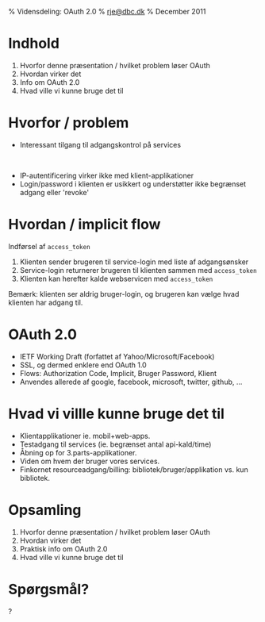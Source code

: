 % Vidensdeling: OAuth 2.0
% rje@dbc.dk
% December 2011


# Indhold

1. Hvorfor denne præsentation / hvilket problem løser OAuth
2. Hvordan virker det
3. Info om OAuth 2.0
4. Hvad ville vi kunne bruge det til

# Hvorfor / problem

- Interessant tilgang til adgangskontrol på services

&nbsp;

- IP-autentificering virker ikke med klient-applikationer
- Login/password i klienten er usikkert og understøtter ikke begrænset adgang eller 'revoke'


# Hvordan / implicit flow

Indførsel af `access_token`

1. Klienten sender brugeren til service-login med liste af adgangsønsker
2. Service-login returnerer brugeren til klienten sammen med `access_token`
3. Klienten kan herefter kalde webservicen med `access_token`

Bemærk: klienten ser aldrig bruger-login, og brugeren kan vælge hvad klienten har adgang til.

# OAuth 2.0

- IETF Working Draft (forfattet af Yahoo/Microsoft/Facebook)
- SSL, og dermed enklere end OAuth 1.0
- Flows: Authorization Code, Implicit, Bruger Password, Klient
- Anvendes allerede af google, facebook, microsoft, twitter, github, ...
    

# Hvad vi villle kunne bruge det til

- Klientapplikationer ie. mobil+web-apps.
- Testadgang til services (ie. begrænset antal api-kald/time)
- Åbning op for 3.parts-applikationer.
- Viden om hvem der bruger vores services.
- Finkornet resourceadgang/billing: bibliotek/bruger/applikation vs. kun bibliotek. 


# Opsamling

1. Hvorfor denne præsentation / hvilket problem løser OAuth
2. Hvordan virker det
3. Praktisk info om OAuth 2.0
4. Hvad ville vi kunne bruge det til

# Spørgsmål?

?
